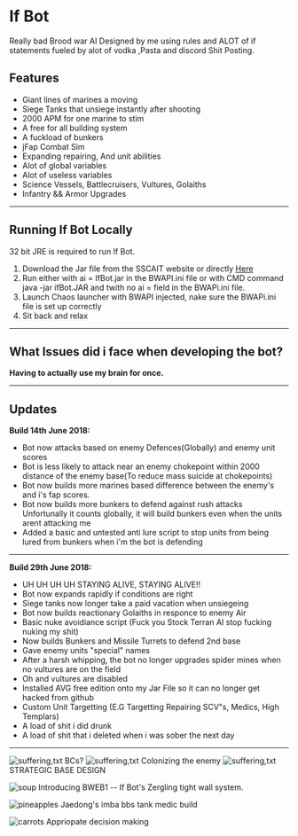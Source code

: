 
<h1>If Bot</h1>

Really bad Brood war AI Designed by me using rules and ALOT of if statements fueled by alot of vodka ,Pasta and discord Shit Posting.

<h2><b>Features</b></h2>


* Giant lines of marines a moving
* Siege Tanks that unsiege instantly after shooting
* 2000 APM for one marine to stim
* A free for all building system 
* A fuckload of bunkers
* jFap Combat Sim
* Expanding repairing, And unit abilities
* Alot of global variables
* Alot of useless variables
* Science Vessels, Battlecruisers, Vultures, Golaiths
* Infantry && Armor Upgrades

<hr />

<h2>Running If Bot Locally</h2>

32 bit JRE is required to run If Bot.

1. Download the Jar file from the SSCAIT website or directly [Here](https://sscaitournament.com/bot_binary.php?bot=If+Bot)
2. Run either with ai = IfBot.jar in the BWAPI.ini file or with CMD command java -jar ifBot.JAR and twith no ai = field in the BWAPi.ini file.
3. Launch Chaos launcher with BWAPI injected, nake sure the BWAPi.ini file is set up correctly
4. Sit back and relax

<hr />

<h2>What Issues did i face when developing the bot?</h2>
<strong>Having to actually use my brain for once.</strong>

<hr />

<h2>Updates</h2>

<b>Build 14th June 2018:</b>

* Bot now attacks based on enemy Defences(Globally) and enemy unit scores
* Bot is less likely to attack near an enemy chokepoint within 2000 distance of the enemy base(To reduce mass suicide at chokepoints)
* Bot now builds more marines based difference between the enemy's and i's fap scores.
* Bot now builds more bunkers to defend against rush attacks
Unfortunally it counts globally, it will build bunkers even when the units arent attacking me
* Added a basic and untested anti lure script to stop units from being lured from bunkers when i'm the bot is defending

<hr />

<b>Build 29th June 2018:</b>

* UH UH UH UH STAYING ALIVE, STAYING ALIVE!!
* Bot now expands rapidly if conditions are right
* Siege tanks now longer take a paid vacation when unsiegeing
* Bot now builds reactionary Golaiths in responce to enemy Air
* Basic nuke avoidiance script (Fuck you Stock Terran AI stop fucking nuking my shit)
* Now builds Bunkers and Missile Turrets to defend 2nd base
* Gave enemy units "special" names
* After a harsh whipping, the bot no longer upgrades spider mines when no vultures are on the field
* Oh and vultures are disabled
* Installed AVG free edition onto my Jar File so it can no longer get hacked from github
* Custom Unit Targetting (E.G Targetting Repairing SCV"s, Medics, High Templars)
* A load of shit i did drunk
* A load of shit that i deleted when i was sober the next day

<hr />



![suffering,txt](https://i.imgur.com/Xo422hY.gif)
BCs?
![suffering,txt](https://i.imgur.com/KkulnQg.gif)
Colonizing the enemy
![suffering,txt](https://i.imgur.com/LahNhaL.gif)
STRATEGIC BASE DESIGN

![soup](https://i.imgur.com/bCd8VUn.gif)
Introducing BWEB1 -- If Bot's Zergling tight wall system.

![pineapples](https://i.imgur.com/vtKL4SK.gif)
Jaedong's imba bbs tank medic build

![carrots](https://i.imgur.com/VKQCH4R.gif)
Appriopate decision making 


